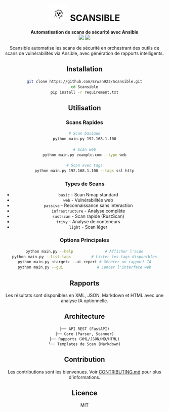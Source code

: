 # <div align="center"><img src="assets/images/noun-anime-5257669.svg" width="60" valign="bottom"/> SCANSIBLE</div>

<div align="center">
  <strong>Automatisation de scans de sécurité avec Ansible</strong><br>
  <img src="https://img.shields.io/badge/python-3.9+-blue.svg"/>
  <img src="https://img.shields.io/badge/license-MIT-green.svg"/>

Scansible automatise les scans de sécurité en orchestrant des outils de scans de vulnérabilités via Ansible, avec génération de rapports intelligents.

## Installation
```bash
git clone https://github.com/Erwan923/Scansible.git
cd Scansible
pip install -r requirement.txt
```

## Utilisation

### Scans Rapides
```bash
# Scan basique
python main.py 192.168.1.100

# Scan web
python main.py example.com --type web

# Scan avec tags
python main.py 192.168.1.100 --tags ssl http
```

### Types de Scans
- `basic` - Scan Nmap standard
- `web` - Vulnérabilités web
- `passive` - Reconnaissance sans interaction
- `infrastructure` - Analyse complète
- `rustscan` - Scan rapide (RustScan)
- `trivy` - Analyse de conteneurs
- `light` - Scan léger

### Options Principales
```bash
python main.py --help              # Afficher l'aide
python main.py --list-tags         # Lister les tags disponibles
python main.py <target> --ai-report # Générer un rapport IA
python main.py --gui               # Lancer l'interface web
```

## Rapports
Les résultats sont disponibles en XML, JSON, Markdown et HTML avec une analyse IA optionnelle.

## Architecture
```
├── API REST (FastAPI)
├── Core (Parser, Scanner)
├── Rapports (XML/JSON/MD/HTML)
└── Templates de Scan (Markdown)
```

## Contribution
Les contributions sont les bienvenues. Voir [CONTRIBUTING.md](CONTRIBUTING.md) pour plus d'informations.

## Licence
MIT
